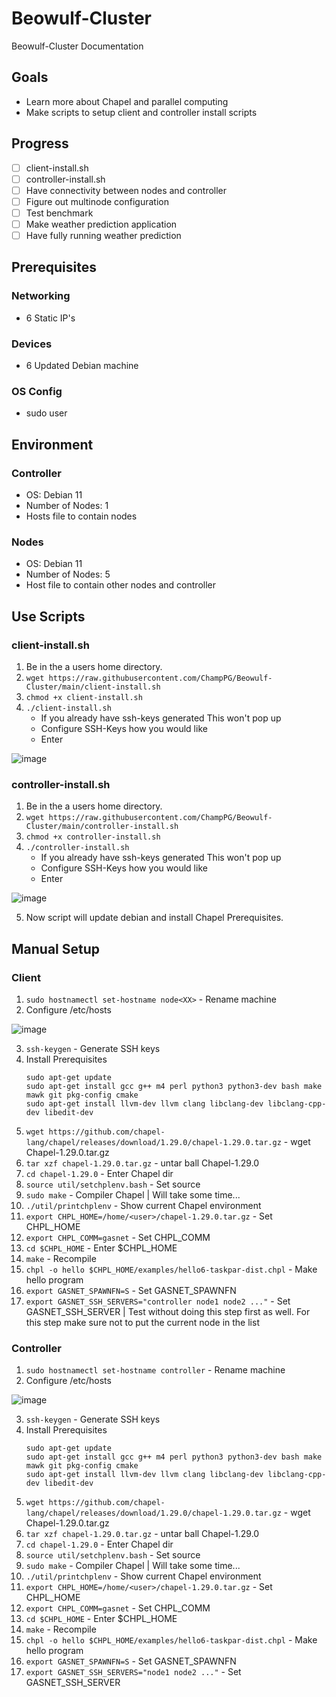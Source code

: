 # Beowulf-Cluster
Beowulf-Cluster Documentation

## Goals
* Learn more about Chapel and parallel computing 
* Make scripts to setup client and controller install scripts

## Progress
- [ ] client-install.sh
- [ ] controller-install.sh
- [ ] Have connectivity between nodes and controller
- [ ] Figure out multinode configuration
- [ ] Test benchmark
- [ ] Make weather prediction application
- [ ] Have fully running weather prediction

## Prerequisites

### Networking
* 6 Static IP's

### Devices
* 6 Updated Debian machine

### OS Config
* sudo user

## Environment

### Controller

* OS: Debian 11
* Number of Nodes: 1
* Hosts file to contain nodes

### Nodes

* OS: Debian 11
* Number of Nodes: 5
* Host file to contain other nodes and controller

## Use Scripts

### client-install.sh

1. Be in the a users home directory.
2. `wget https://raw.githubusercontent.com/ChampPG/Beowulf-Cluster/main/client-install.sh`
3. `chmod +x client-install.sh`
4. `./client-install.sh`
    * If you already have ssh-keys generated This won't pop up
    * Configure SSH-Keys how you would like
    * Enter

![image](https://user-images.githubusercontent.com/71086240/216885081-5d06b142-e1be-4c0c-9ff0-d5ee041f5b13.png)

### controller-install.sh

1. Be in the a users home directory.
2. `wget https://raw.githubusercontent.com/ChampPG/Beowulf-Cluster/main/controller-install.sh`
3. `chmod +x controller-install.sh`
4. `./controller-install.sh`
    * If you already have ssh-keys generated This won't pop up
    * Configure SSH-Keys how you would like
    * Enter

![image](https://user-images.githubusercontent.com/71086240/216885081-5d06b142-e1be-4c0c-9ff0-d5ee041f5b13.png)

5. Now script will update debian and install Chapel Prerequisites.


## Manual Setup


### Client

1. `sudo hostnamectl set-hostname node<XX>` - Rename machine 
2. Configure /etc/hosts

![image](https://user-images.githubusercontent.com/71086240/217401785-763cd770-c948-4895-8aed-d5876997927c.png)

3. `ssh-keygen` - Generate SSH keys 
4. Install Prerequisites
   ```
   sudo apt-get update
   sudo apt-get install gcc g++ m4 perl python3 python3-dev bash make mawk git pkg-config cmake
   sudo apt-get install llvm-dev llvm clang libclang-dev libclang-cpp-dev libedit-dev
   ```
5. `wget https://github.com/chapel-lang/chapel/releases/download/1.29.0/chapel-1.29.0.tar.gz` - wget Chapel-1.29.0.tar.gz
6. `tar xzf chapel-1.29.0.tar.gz` - untar ball Chapel-1.29.0 
7. `cd chapel-1.29.0` - Enter Chapel dir 
8. `source util/setchplenv.bash` - Set source 
9. `sudo make` - Compiler Chapel | Will take some time...
10. `./util/printchplenv` - Show current Chapel environment 
11. `export CHPL_HOME=/home/<user>/chapel-1.29.0.tar.gz` - Set CHPL_HOME
12. `export CHPL_COMM=gasnet` - Set CHPL_COMM 
13. `cd $CHPL_HOME` - Enter $CHPL_HOME 
14. `make` - Recompile
15. `chpl -o hello $CHPL_HOME/examples/hello6-taskpar-dist.chpl` - Make hello program
16. `export GASNET_SPAWNFN=S` - Set GASNET_SPAWNFN
17. `export GASNET_SSH_SERVERS="controller node1 node2 ..."` - Set GASNET_SSH_SERVER | Test without doing this step first as well. For this step make sure not to put the current node in the list

### Controller

1. `sudo hostnamectl set-hostname controller` - Rename machine 
2. Configure /etc/hosts

![image](https://user-images.githubusercontent.com/71086240/217402608-5dee0338-084b-4912-9baf-43ea75c8c6d5.png)

3. `ssh-keygen` - Generate SSH keys 
4. Install Prerequisites
   ```
   sudo apt-get update
   sudo apt-get install gcc g++ m4 perl python3 python3-dev bash make mawk git pkg-config cmake
   sudo apt-get install llvm-dev llvm clang libclang-dev libclang-cpp-dev libedit-dev
   ```
5. `wget https://github.com/chapel-lang/chapel/releases/download/1.29.0/chapel-1.29.0.tar.gz` - wget Chapel-1.29.0.tar.gz
6. `tar xzf chapel-1.29.0.tar.gz` - untar ball Chapel-1.29.0 
7. `cd chapel-1.29.0` - Enter Chapel dir 
8. `source util/setchplenv.bash` - Set source 
9. `sudo make` - Compiler Chapel | Will take some time...
10. `./util/printchplenv` - Show current Chapel environment 
11. `export CHPL_HOME=/home/<user>/chapel-1.29.0.tar.gz` - Set CHPL_HOME
12. `export CHPL_COMM=gasnet` - Set CHPL_COMM 
13. `cd $CHPL_HOME` - Enter $CHPL_HOME 
14. `make` - Recompile
15. `chpl -o hello $CHPL_HOME/examples/hello6-taskpar-dist.chpl` - Make hello program
16. `export GASNET_SPAWNFN=S` - Set GASNET_SPAWNFN
17. `export GASNET_SSH_SERVERS="node1 node2 ..."` - Set GASNET_SSH_SERVER 
